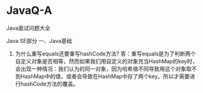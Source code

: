 ﻿# JavaQ-A
Java面试问题大全

Java SE部分
一、Java基础
1. 为什么重写equals还要重写hashCode方法?
答：重写equals是为了判断两个自定义对象是否相等，然而如果我们用自定义的对象充当HashMap的key时，会出现一种情况：我们认为的同一对象，因为哈希值不同导致用这个对象取不到HashMap中的值，或者会导致在HashMap中存了两个key。所以才需要进行hashCode方法的覆盖。
